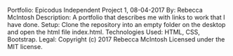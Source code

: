 Portfolio: Epicodus Independent Project 1, 08-04-2017
By: Rebecca McIntosh
Description: A portfolio that describes me with links to work that I have done.
Setup: Clone the repository into an empty folder on the desktop and open the html file index.html.
Technologies Used: HTML, CSS, Bootstrap.
Legal: Copyright (c) 2017 Rebecca McIntosh
      Licensed under the MIT license.
